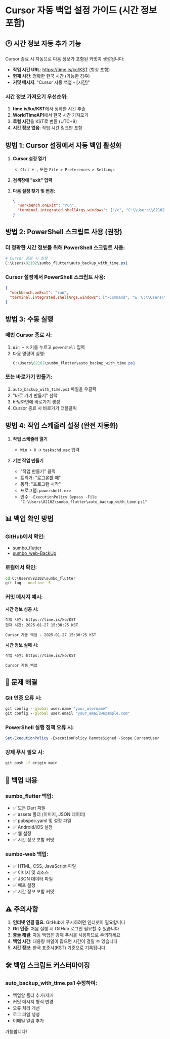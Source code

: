 # Cursor 자동 백업 설정 가이드 (시간 정보 포함)

## 🕐 **시간 정보 자동 추가 기능**

Cursor 종료 시 자동으로 다음 정보가 포함된 커밋이 생성됩니다:
- **작업 시간 URL**: https://time.is/ko/KST (항상 포함)
- **현재 시간**: 정확한 한국 시간 (가능한 경우)
- **커밋 메시지**: "Cursor 자동 백업 - [시간]"

### 시간 정보 가져오기 우선순위:
1. **time.is/ko/KST**에서 정확한 시간 추출
2. **WorldTimeAPI**에서 한국 시간 가져오기
3. **로컬 시간**을 KST로 변환 (UTC+9)
4. **시간 정보 없음**: 작업 시간 링크만 포함

## 방법 1: Cursor 설정에서 자동 백업 활성화

1. **Cursor 설정 열기**
   - `Ctrl + ,` 또는 `File > Preferences > Settings`

2. **검색창에 "exit" 입력**

3. **다음 설정 찾기 및 변경:**
   ```json
   {
     "workbench.onExit": "run",
     "terminal.integrated.shellArgs.windows": ["/c", "C:\\Users\\82102\\sumbo_flutter\\auto_backup.bat"]
   }
   ```

## 방법 2: PowerShell 스크립트 사용 (권장)

### 더 정확한 시간 정보를 위해 PowerShell 스크립트 사용:
```powershell
# Cursor 종료 시 실행
C:\Users\82102\sumbo_flutter\auto_backup_with_time.ps1
```

### Cursor 설정에서 PowerShell 스크립트 사용:
```json
{
  "workbench.onExit": "run",
  "terminal.integrated.shellArgs.windows": ["-Command", "& 'C:\\Users\\82102\\sumbo_flutter\\auto_backup_with_time.ps1'"]
}
```

## 방법 3: 수동 실행

### 매번 Cursor 종료 시:
1. `Win + R` 키를 누르고 `powershell` 입력
2. 다음 명령어 실행:
   ```powershell
   C:\Users\82102\sumbo_flutter\auto_backup_with_time.ps1
   ```

### 또는 바로가기 만들기:
1. `auto_backup_with_time.ps1` 파일을 우클릭
2. "바로 가기 만들기" 선택
3. 바탕화면에 바로가기 생성
4. Cursor 종료 시 바로가기 더블클릭

## 방법 4: 작업 스케줄러 설정 (완전 자동화)

1. **작업 스케줄러 열기**
   - `Win + R` → `taskschd.msc` 입력

2. **기본 작업 만들기**
   - "작업 만들기" 클릭
   - 트리거: "로그온할 때"
   - 동작: "프로그램 시작"
   - 프로그램: `powershell.exe`
   - 인수: `-ExecutionPolicy Bypass -File "C:\Users\82102\sumbo_flutter\auto_backup_with_time.ps1"`

## 📊 **백업 확인 방법**

### GitHub에서 확인:
- [sumbo_flutter](https://github.com/byKhanc/sumbo_flutter.git)
- [sumbo_web-BackUp](https://github.com/byKhanc/sumbo_web-BackUp.git)

### 로컬에서 확인:
```cmd
cd C:\Users\82102\sumbo_flutter
git log --oneline -5
```

### 커밋 메시지 예시:

**시간 정보 성공 시:**
```
작업 시간: https://time.is/ko/KST
현재 시간: 2025-01-27 15:30:25 KST

Cursor 자동 백업 - 2025-01-27 15:30:25 KST
```

**시간 정보 실패 시:**
```
작업 시간: https://time.is/ko/KST

Cursor 자동 백업
```

## 🔧 **문제 해결**

### Git 인증 오류 시:
```cmd
git config --global user.name "your_username"
git config --global user.email "your_email@example.com"
```

### PowerShell 실행 정책 오류 시:
```powershell
Set-ExecutionPolicy -ExecutionPolicy RemoteSigned -Scope CurrentUser
```

### 강제 푸시 필요 시:
```cmd
git push -f origin main
```

## 📁 **백업 내용**

### sumbo_flutter 백업:
- ✅ 모든 Dart 파일
- ✅ assets 폴더 (이미지, JSON 데이터)
- ✅ pubspec.yaml 및 설정 파일
- ✅ Android/iOS 설정
- ✅ 웹 설정
- ✅ 시간 정보 포함 커밋

### sumbo-web 백업:
- ✅ HTML, CSS, JavaScript 파일
- ✅ 이미지 및 리소스
- ✅ JSON 데이터 파일
- ✅ 배포 설정
- ✅ 시간 정보 포함 커밋

## ⚠️ **주의사항**

1. **인터넷 연결 필요**: GitHub에 푸시하려면 인터넷이 필요합니다
2. **Git 인증**: 처음 실행 시 GitHub 로그인 필요할 수 있습니다
3. **충돌 해결**: 자동 백업은 강제 푸시를 사용하므로 주의하세요
4. **백업 시간**: 대용량 파일이 많으면 시간이 걸릴 수 있습니다
5. **시간 정보**: 한국 표준시(KST) 기준으로 기록됩니다

## 🛠️ **백업 스크립트 커스터마이징**

### auto_backup_with_time.ps1 수정하여:
- 백업할 폴더 추가/제거
- 커밋 메시지 형식 변경
- 오류 처리 개선
- 로그 파일 생성
- 이메일 알림 추가

가능합니다! 